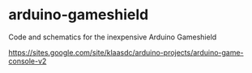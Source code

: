 arduino-gameshield
==================

Code and schematics for the inexpensive Arduino Gameshield

https://sites.google.com/site/klaasdc/arduino-projects/arduino-game-console-v2


